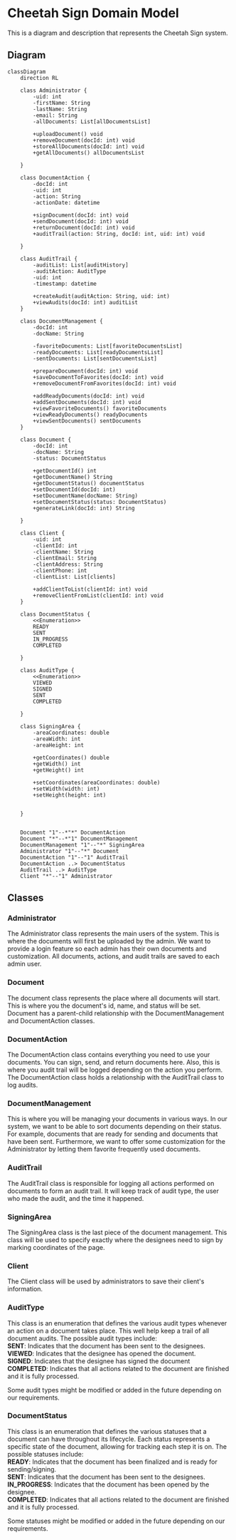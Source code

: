 # Cheetah Sign Domain Model

This is a diagram and description that represents the Cheetah Sign system.

## Diagram

```mermaid
classDiagram
    direction RL

    class Administrator {
        -uid: int
        -firstName: String
        -lastName: String
        -email: String
        -allDocuments: List[allDocumentsList]

        +uploadDocument() void
        +removeDocument(docId: int) void
        +storeAllDocuments(docId: int) void
        +getAllDocuments() allDocumentsList

    }

    class DocumentAction {
        -docId: int
        -uid: int
        -action: String
        -actionDate: datetime

        +signDocument(docId: int) void
        +sendDocument(docId: int) void
        +returnDocument(docId: int) void
        +auditTrail(action: String, docId: int, uid: int) void

    }

    class AuditTrail {
        -auditList: List[auditHistory]
        -auditAction: AuditType
        -uid: int
        -timestamp: datetime

        +createAudit(auditAction: String, uid: int)
        +viewAudits(docId: int) auditList
    }

    class DocumentManagement {
        -docId: int
        -docName: String

        -favoriteDocuments: List[favoriteDocumentsList]
        -readyDocuments: List[readyDocumentsList]
        -sentDocuments: List[sentDocumentsList]

        +prepareDocument(docId: int) void
        +saveDocumentToFavorites(docId: int) void
        +removeDocumentFromFavorites(docId: int) void

        +addReadyDocuments(docId: int) void
        +addSentDocuments(docId: int) void
        +viewFavoriteDocuments() favoriteDocuments
        +viewReadyDocuments() readyDocuments
        +viewSentDocuments() sentDocuments
    }

    class Document {
        -docId: int
        -docName: String
        -status: DocumentStatus

        +getDocumentId() int
        +getDocumentName() String
        +getDocumentStatus() documentStatus
        +setDocumentId(docId: int)
        +setDocumentName(docName: String)
        +setDocumentStatus(status: DocumentStatus)
        +generateLink(docId: int) String

    }

    class Client {
        -uid: int
        -clientId: int
        -clientName: String
        -clientEmail: String
        -clientAddress: String
        -clientPhone: int
        -clientList: List[clients]

        +addClientToList(clientId: int) void
        +removeClientFromList(clientId: int) void
    }

    class DocumentStatus {
        <<Enumeration>>
        READY
        SENT
        IN_PROGRESS
        COMPLETED

    }

    class AuditType {
        <<Enumeration>>
        VIEWED
        SIGNED
        SENT
        COMPLETED

    }

    class SigningArea {
        -areaCoordinates: double
        -areaWidth: int
        -areaHeight: int

        +getCoordinates() double
        +getWidth() int
        +getHeight() int

        +setCoordinates(areaCoordinates: double)
        +setWidth(width: int)
        +setHeight(height: int)


    }


    Document "1"--*"*" DocumentAction
    Document "*"--*"1" DocumentManagement
    DocumentManagement "1"--"*" SigningArea
    Administrator "1"--"*" Document
    DocumentAction "1"--"1" AuditTrail
    DocumentAction ..> DocumentStatus
    AuditTrail ..> AuditType
    Client "*"--"1" Administrator

```

## Classes

### Administrator

The Administrator class represents the main users of the system. This is where the documents will first be uploaded by the admin. We want to provide a login feature so each admin has their own documents and customization. All documents, actions, and audit trails are saved to each admin user.

### Document

The document class represents the place where all documents will start. This is where you the document's id, name, and status will be set. Document has a parent-child relationship with the DocumentManagement and DocumentAction classes.

### DocumentAction

The DocumentAction class contains everything you need to use your documents. You can sign, send, and return documents here. Also, this is where you audit trail will be logged depending on the action you perform. The DocumentAction class holds a relationship with the AuditTrail class to log audits.

### DocumentManagement

This is where you will be managing your documents in various ways. In our system, we want to be able to sort documents depending on their status. For example, documents that are ready for sending and documents that have been sent. Furthermore, we want to offer some customization for the Administrator by letting them favorite frequently used documents.

### AuditTrail

The AuditTrail class is responsible for logging all actions performed on documents to form an audit trail. It will keep track of audit type, the user who made the audit, and the time it happened.

### SigningArea

The SigningArea class is the last piece of the document management. This class will be used to specify exactly where the designees need to sign by marking coordinates of the page.

### Client

The Client class will be used by administrators to save their client's information.

### AuditType

This class is an enumeration that defines the various audit types whenever an action on a document takes place. This well help keep a trail of all document audits. The possible audit types include:
<br>
**SENT**: Indicates that the document has been sent to the designees.
<br>
**VIEWED**: Indicates that the designee has opened the document.
<br>
**SIGNED**: Indicates that the designee has signed the document
<br>
**COMPLETED**: Indicates that all actions related to the document are finished and it is fully processed.

Some audit types might be modified or added in the future depending on our requirements.

### DocumentStatus

This class is an enumeration that defines the various statuses that a document can have throughout its lifecycle. Each status represents a specific state of the document, allowing for tracking each step it is on. The possible statuses include:
<br>
**READY**: Indicates that the document has been finalized and is ready for sending/signing.
<br>
**SENT**: Indicates that the document has been sent to the designees.
<br>
**IN_PROGRESS**: Indicates that the document has been opened by the designee.
<br>
**COMPLETED**: Indicates that all actions related to the document are finished and it is fully processed.

Some statuses might be modified or added in the future depending on our requirements.
